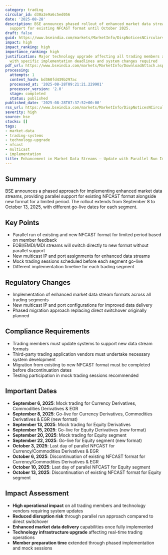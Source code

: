 ```yaml
---
category: trading
circular_id: d30a2e9a6c5ed056
date: '2025-08-28'
description: BSE announces phased rollout of enhanced market data streams with parallel
  support for existing NFCAST format until October 2025.
draft: false
guid: https://www.bseindia.com/markets/MarketInfo/DispNoticesNCirculars.aspx?Noticeid={B1F84EB1-EFF3-4EA5-AD4B-CB7458CADAC5}&noticeno=20250828-10&dt=08/28/2025&icount=10&totcount=12&flag=0
impact: high
impact_ranking: high
importance_ranking: high
justification: Major technology upgrade affecting all trading members and vendors
  with specific implementation deadlines and system changes required
pdf_url: https://www.bseindia.com/markets/MarketInfo/DownloadAttach.aspx?id=20250828-10&attachedId=
processing:
  attempts: 1
  content_hash: bd360fd439b297ac
  processed_at: '2025-08-28T09:21:21.229901'
  processor_version: '2.0'
  stage: completed
  status: published
published_date: '2025-08-28T07:37:52+00:00'
rss_url: https://www.bseindia.com/markets/MarketInfo/DispNoticesNCirculars.aspx?Noticeid={B1F84EB1-EFF3-4EA5-AD4B-CB7458CADAC5}&noticeno=20250828-10&dt=08/28/2025&icount=10&totcount=12&flag=0
severity: high
source: bse
stocks: []
tags:
- market-data
- trading-systems
- technology-upgrade
- nfcast
- multicast
- implementation
title: Enhancement in Market Data Streams – Update with Parallel Run Implementation
---
```


## Summary

BSE announces a phased approach for implementing enhanced market data streams, providing parallel support for existing NFCAST format alongside new format for a limited period. The rollout extends from September 8 to October 13, 2025, with different go-live dates for each segment.

## Key Points

- Parallel run of existing and new NFCAST format for limited period based on member feedback
- EOBI/EMDI/MDI streams will switch directly to new format without parallel support
- New multicast IP and port assignments for enhanced data streams
- Mock trading sessions scheduled before each segment go-live
- Different implementation timeline for each trading segment

## Regulatory Changes

- Implementation of enhanced market data stream formats across all trading segments
- New multicast IP and port configurations for improved data delivery
- Phased migration approach replacing direct switchover originally planned

## Compliance Requirements

- Trading members must update systems to support new data stream formats
- Third-party trading application vendors must undertake necessary system development
- Migration from existing to new NFCAST format must be completed before discontinuation dates
- Testing participation in mock trading sessions recommended

## Important Dates

- **September 6, 2025**: Mock trading for Currency Derivatives, Commodities Derivatives & EGR
- **September 8, 2025**: Go-live for Currency Derivatives, Commodities Derivatives & EGR (new format)
- **September 13, 2025**: Mock trading for Equity Derivatives
- **September 15, 2025**: Go-live for Equity Derivatives (new format)
- **September 20, 2025**: Mock trading for Equity segment
- **September 22, 2025**: Go-live for Equity segment (new format)
- **October 3, 2025**: Last day of parallel NFCAST for Currency/Commodities Derivatives & EGR
- **October 6, 2025**: Discontinuation of existing NFCAST format for Currency/Commodities Derivatives & EGR
- **October 10, 2025**: Last day of parallel NFCAST for Equity segment
- **October 13, 2025**: Discontinuation of existing NFCAST format for Equity segment

## Impact Assessment

- **High operational impact** on all trading members and technology vendors requiring system updates
- **Reduced disruption risk** through parallel run approach compared to direct switchover
- **Enhanced market data delivery** capabilities once fully implemented
- **Technology infrastructure upgrade** affecting real-time trading operations
- **Member preparation time** extended through phased implementation and mock sessions